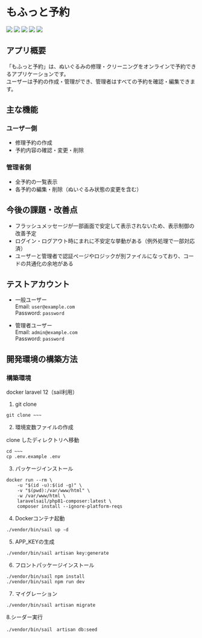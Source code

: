 # もふっと予約

<p style="display: inline">
    <img src="https://img.shields.io/badge/-Laravel-f3a68c.svg?logo=laravel&style=for-the-badge">
    <img src="https://img.shields.io/badge/-React-bdf1ff.svg?logo=react&style=for-the-badge">
    <img src="https://img.shields.io/badge/-Inertia.js-a9fca9.svg?logo=Inertia.js&style=for-the-badge">
    <img src="https://img.shields.io/badge/-Mysql-c1dff5.svg?logo=mysql&style=for-the-badge">
    <img src="https://img.shields.io/badge/-Docker-1488C6.svg?logo=docker&style=for-the-badge">
</p>

## アプリ概要

「もふっと予約」は、ぬいぐるみの修理・クリーニングをオンラインで予約できるアプリケーションです。  
ユーザーは予約の作成・管理ができ、管理者はすべての予約を確認・編集できます。

## 主な機能

### ユーザー側
- 修理予約の作成
- 予約内容の確認・変更・削除

### 管理者側
- 全予約の一覧表示
- 各予約の編集・削除（ぬいぐるみ状態の変更を含む）

## 今後の課題・改善点

- フラッシュメッセージが一部画面で安定して表示されないため、表示制御の改善予定
- ログイン・ログアウト時にまれに不安定な挙動がある（例外処理で一部対応済）
- ユーザーと管理者で認証ページやロジックが別ファイルになっており、コードの共通化の余地がある

## テストアカウント

- 一般ユーザー  
  Email: `user@example.com`  
  Password: `password`

- 管理者ユーザー  
  Email: `admin@example.com`  
  Password: `password`

## 開発環境の構築方法

### 構築環境

docker
laravel 12（sail利用）

1. git clone
~~~
git clone ~~~
~~~
2. 環境変数ファイルの作成

clone したディレクトリへ移動
~~~
cd ~~~
cp .env.example .env
~~~
3. パッケージインストール
~~~
docker run --rm \
    -u "$(id -u):$(id -g)" \
    -v "$(pwd):/var/www/html" \
    -w /var/www/html \
    laravelsail/php81-composer:latest \
    composer install --ignore-platform-reqs
~~~
4. Dockerコンテナ起動
~~~
./vendor/bin/sail up -d
~~~
5. APP_KEYの生成
~~~
./vendor/bin/sail artisan key:generate
~~~

6. フロントパッケージインストール
~~~
./vendor/bin/sail npm install
./vendor/bin/sail npm run dev
~~~

7. マイグレーション
~~~
./vendor/bin/sail artisan migrate
~~~

8.シーダー実行
~~~
./vendor/bin/sail　artisan db:seed
~~~
